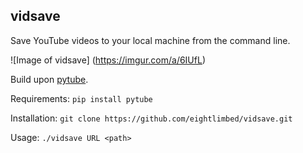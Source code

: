 ## vidsave
Save YouTube videos to your local machine from the command line.

![Image of vidsave]
(https://imgur.com/a/6IUfL)

Build upon [pytube](https://github.com/nficano/pytube).

Requirements: `pip install pytube`

Installation: `git clone https://github.com/eightlimbed/vidsave.git`

Usage: `./vidsave URL <path>`
